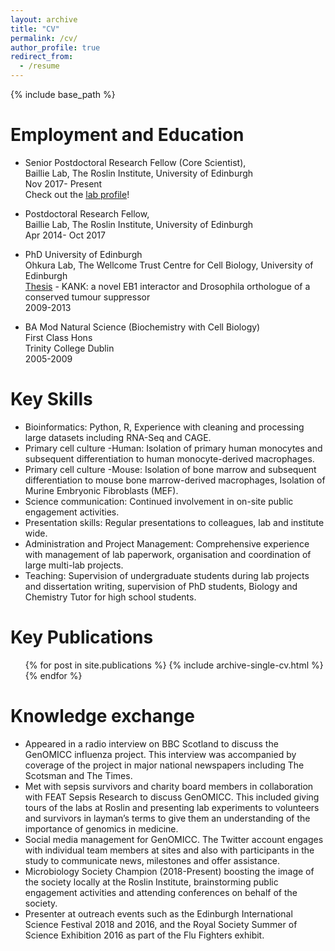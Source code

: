 ```yaml
---
layout: archive
title: "CV"
permalink: /cv/
author_profile: true
redirect_from:
  - /resume
---
```


{% include base_path %}

Employment and Education
======

* Senior Postdoctoral Research Fellow (Core Scientist),  
  Baillie Lab, The Roslin Institute, University of Edinburgh  
  Nov 2017- Present  
  Check out the [lab profile](https://baillielab.net/people/)!

* Postdoctoral Research Fellow,  
  Baillie Lab, The Roslin Institute, University of Edinburgh  
  Apr 2014- Oct 2017

* PhD University of Edinburgh    
  Ohkura Lab, The Wellcome Trust Centre for Cell Biology, University of Edinburgh  
  [Thesis](https://era.ed.ac.uk/handle/1842/8989?show=full) - KANK: a novel EB1 interactor and Drosophila orthologue of a conserved tumour suppressor   
  2009-2013

* BA Mod Natural Science (Biochemistry with Cell Biology)  
  First Class Hons  
  Trinity College Dublin         
  2005-2009

  
Key Skills
======
* Bioinformatics: Python, R, Experience with cleaning and processing large datasets including RNA-Seq and CAGE.
* Primary cell culture -Human: Isolation of primary human monocytes and subsequent differentiation to human monocyte-derived macrophages.
* Primary cell culture -Mouse: Isolation of bone marrow and subsequent differentiation to mouse bone marrow-derived macrophages, Isolation of Murine Embryonic Fibroblasts (MEF).
* Science communication: Continued involvement in on-site public engagement activities.
* Presentation skills: Regular presentations to colleagues, lab and institute wide. 
* Administration and Project Management: Comprehensive experience with management of lab paperwork, organisation and coordination of large multi-lab projects.
* Teaching: Supervision of undergraduate students during lab projects and dissertation writing, supervision of PhD students, Biology and Chemistry Tutor for high school students.

Key Publications
======
  <ul>{% for post in site.publications %}
    {% include archive-single-cv.html %}
  {% endfor %}</ul>
  
  
Knowledge exchange
======
* Appeared in a radio interview on BBC Scotland to discuss the GenOMICC influenza project. This interview was accompanied by coverage of the project in major national newspapers including The Scotsman and The Times.
* Met with sepsis survivors and charity board members in collaboration with FEAT Sepsis Research to discuss GenOMICC. This included giving tours of the labs at Roslin and presenting lab experiments to volunteers and survivors in layman’s terms to give them an understanding of the importance of genomics in medicine.
* Social media management for GenOMICC. The Twitter account engages with individual team members at sites and also with participants in the study to communicate news, milestones and offer assistance. 
* Microbiology Society Champion (2018-Present) boosting the image of the society locally at the Roslin Institute, brainstorming public engagement activities and attending conferences on behalf of the society.
* Presenter at outreach events such as the Edinburgh International Science Festival 2018 and 2016, and the Royal Society Summer of Science Exhibition 2016 as part of the Flu Fighters exhibit. 

